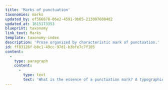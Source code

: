 ```yaml
---
title: 'Marks of punctuation'
taxonomies: marks
updated_by: ef566878-06e2-4591-9b05-2130076004d2
updated_at: 1615173353
blueprint: taxonomy
link_text: Marks
template: taxonomy-index
description: 'Prose organized by characteristic mark of punctuation.'
id: ff83126f-b8c1-49cc-97d1-b3bfe7c7f105
content:
  -
    type: paragraph
    content:
      -
        type: text
        text: 'What is the essence of a punctuation mark? A typographic symbol? A mark denoting a certain pause or lift or cadence in speech? An indicator of syntactic structure? A weapon? A fine herb? Probably all of these and more. Why not, then, also a sign by which to categorize paragraphs of prose?'
---
```

